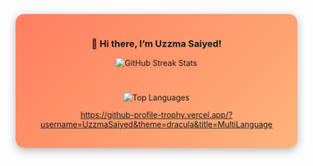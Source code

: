 <div align="center" style="padding: 20px; background: linear-gradient(135deg, #ff7e5f, #feb47b); border-radius: 15px; box-shadow: 0px 4px 15px rgba(0, 0, 0, 0.3); margin: 20px 0;">

  ### 👋 Hi there, I’m Uzzma Saiyed!

  ![GitHub Streak Stats](https://streak-stats.demolab.com/?user=UzzmaSaiyed&count_private=true&theme=dracula&border_radius=10)

  <br>
  
  ![Top Languages](https://github-readme-stats.vercel.app/api/top-langs/?username=UzzmaSaiyed&layout=compact&theme=tokyonight&border_radius=10&hide_progress=true&langs_count=15&hide=cmake,Blade,Ruby,Kotlin,Objective-c)

  https://github-profile-trophy.vercel.app/?username=UzzmaSaiyed&theme=dracula&title=MultiLanguage

</div>

